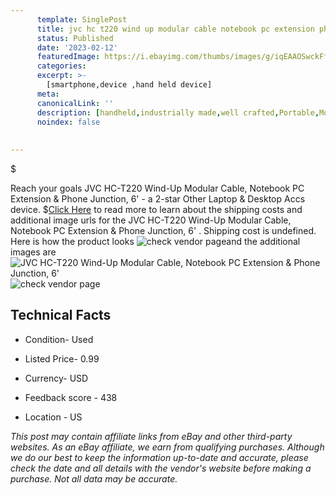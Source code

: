 ```yaml
---
      template: SinglePost
      title: jvc hc t220 wind up modular cable notebook pc extension phone junction 6 
      status: Published
      date: '2023-02-12'
      featuredImage: https://i.ebayimg.com/thumbs/images/g/iqEAAOSwckFfoemg/s-l225.jpg
      categories: 
      excerpt: >-
        [smartphone,device ,hand held device]
      meta:
      canonicalLink: ''
      description: [handheld,industrially made,well crafted,Portable,Mobile,Compact,Convenient,Lightweight,Maneuverable,Man-portable,Miniature,Carriable,Hand-held,Light,Holdable,Transportable,Mobile device,Pocket-sized,On-the-go,Wireless,Cordless,Compact size,Convenient size, smartphone,device ,hand held device]
      noindex: false
      
        
---
```

$

Reach your goals JVC HC-T220 Wind-Up Modular Cable, Notebook PC Extension & Phone Junction, 6'  - a 2-star Other Laptop & Desktop Accs device.
$[Click Here](https://www.ebay.com/itm/304426114276?hash=item46e135dce4%3Ag%3AiqEAAOSwckFfoemg&mkevt=1&mkcid=1&mkrid=711-53200-19255-0&campid=%253CePNCampaignId%253E&customid=%253CreferenceId%253E&toolid=10049) to read more to learn about the shipping costs and additional image urls for the JVC HC-T220 Wind-Up Modular Cable, Notebook PC Extension & Phone Junction, 6' . Shipping cost is undefined. Here is how the product looks ![check vendor page](https://i.ebayimg.com/thumbs/images/g/iqEAAOSwckFfoemg/s-l225.jpg)and the additional images are![JVC HC-T220 Wind-Up Modular Cable, Notebook PC Extension & Phone Junction, 6' ](https://i.ebayimg.com/images/g/iqEAAOSwckFfoemg/s-l1600.jpg)![check vendor page](https://origin-galleryplus.ebayimg.com/ws/web/304426114276_2_0_1/225x225.jpg,https://origin-galleryplus.ebayimg.com/ws/web/304426114276_3_0_1/225x225.jpg)



 ## Technical Facts 



     
      

 - Condition- Used 


      

 - Listed Price- 0.99 


      

 - Currency- USD 


      

 - Feedback score - 438 


      

 - Location - US 


      
      

 *_This post may contain affiliate links from eBay and other third-party websites. As an eBay affiliate, we earn from qualifying purchases. Although we do our best to keep the information up-to-date and accurate, please check the date and all details with the vendor's website before making a purchase. Not all data may be accurate._*






